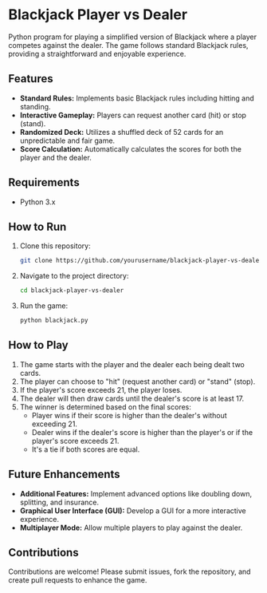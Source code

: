 # Blackjack Player vs Dealer

Python program for playing a simplified version of Blackjack where a player competes against the dealer. The game follows standard Blackjack rules, providing a straightforward and enjoyable experience.

## Features
- **Standard Rules:** Implements basic Blackjack rules including hitting and standing.
- **Interactive Gameplay:** Players can request another card (hit) or stop (stand).
- **Randomized Deck:** Utilizes a shuffled deck of 52 cards for an unpredictable and fair game.
- **Score Calculation:** Automatically calculates the scores for both the player and the dealer.

## Requirements
- Python 3.x

## How to Run
1. Clone this repository:
    ```sh
    git clone https://github.com/yourusername/blackjack-player-vs-dealer.git
    ```
2. Navigate to the project directory:
    ```sh
    cd blackjack-player-vs-dealer
    ```
3. Run the game:
    ```sh
    python blackjack.py
    ```

## How to Play
1. The game starts with the player and the dealer each being dealt two cards.
2. The player can choose to "hit" (request another card) or "stand" (stop).
3. If the player's score exceeds 21, the player loses.
4. The dealer will then draw cards until the dealer's score is at least 17.
5. The winner is determined based on the final scores:
    - Player wins if their score is higher than the dealer's without exceeding 21.
    - Dealer wins if the dealer's score is higher than the player's or if the player's score exceeds 21.
    - It's a tie if both scores are equal.

## Future Enhancements
- **Additional Features:** Implement advanced options like doubling down, splitting, and insurance.
- **Graphical User Interface (GUI):** Develop a GUI for a more interactive experience.
- **Multiplayer Mode:** Allow multiple players to play against the dealer.

## Contributions
Contributions are welcome! Please submit issues, fork the repository, and create pull requests to enhance the game.
